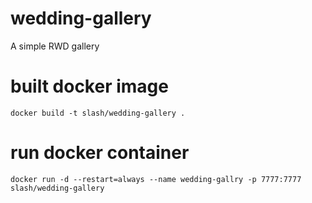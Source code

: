 # wedding-gallery
A simple RWD gallery

# built docker image
```docker build -t slash/wedding-gallery .```

# run docker container
```docker run -d --restart=always --name wedding-gallry -p 7777:7777 slash/wedding-gallery```
